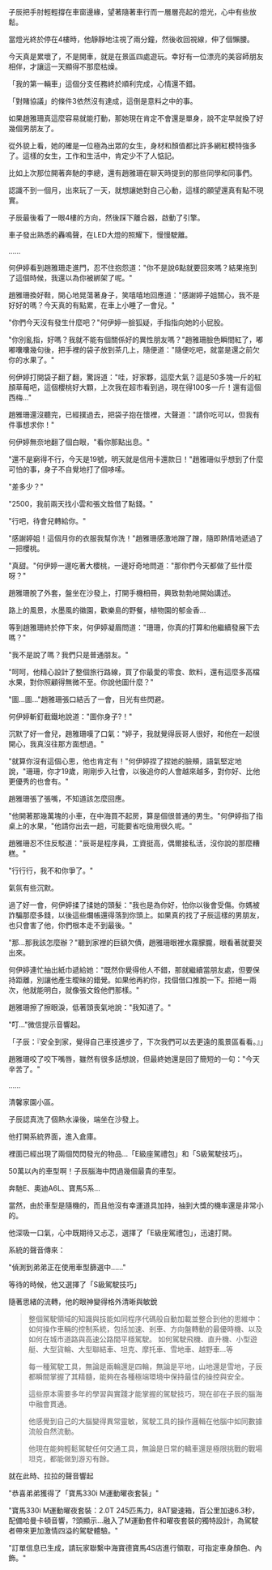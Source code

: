 子辰把手肘輕輕撐在車窗邊緣，望著隨著車行而一層層亮起的燈光，心中有些放鬆。 

當燈光終於停在4樓時，他靜靜地注視了兩分鐘，然後收回視線，伸了個懶腰。

今天真是累壞了，不是開車，就是在景區四處遊玩。幸好有一位漂亮的美容師朋友相伴，才讓這一天顯得不那麼枯燥。

「我的第一輛車」這個分支任務終於順利完成，心情還不錯。

「對賭協議」的條件3依然沒有達成，這倒是意料之中的事。

如果趙雅珊真這麼容易就能打動，那她現在肯定不會還是單身，說不定早就換了好幾個男朋友了。

從外貌上看，她的確是一位極為出眾的女生，身材和顏值都比許多網紅模特強多了。這樣的女生，工作和生活中，肯定少不了人惦記。

比如上次那位開著奔馳的李總，還有趙雅珊在聊天時提到的那些同學和同事們。

認識不到一個月，出來玩了一天，就想讓她對自己心動，這樣的願望還真有點不現實。

子辰最後看了一眼4樓的方向，然後踩下離合器，啟動了引擎。

車子發出熟悉的轟鳴聲，在LED大燈的照耀下，慢慢駛離。

……

何伊婷看到趙雅珊走進門，忍不住抱怨道："你不是說6點就要回來嗎？結果拖到了這個時候，我還以為你被綁架了呢。"

趙雅珊換好鞋，開心地晃蕩著身子，笑嘻嘻地回應道："感謝婷子姐關心，我不是好好的嗎？今天真的有點累，在車上小睡了一會兒。"

"你們今天沒有發生什麼吧？"何伊婷一臉狐疑，手指指向她的小屁股。

"你別亂指，好嗎？我就不能有個關係好的異性朋友嗎？"趙雅珊臉色瞬間紅了，嘟嘟囔囔幾句後，把手裡的袋子放到茶几上，隨便道："隨便吃吧，就當是還之前欠你的水果了。"

何伊婷打開袋子翻了翻，驚訝道："哇，好家夥，這麼大氣？這是50多塊一斤的紅顏草莓吧，這個櫻桃好大顆，上次我在超市看到過，現在得100多一斤！還有這個西梅…"

趙雅珊還沒聽完，已經撲過去，把袋子抱在懷裡，大聲道："請你吃可以，但我有件事想求你！"

何伊婷無奈地翻了個白眼，"看你那點出息。"

"還不是窮得不行，今天是19號，明天就是信用卡還款日！"趙雅珊似乎想到了什麼可怕的事，身子不自覺地打了個哆嗦。

"差多少？"

"2500，我前兩天找小雲和張文銓借了點錢。"

"行吧，待會兒轉給你。"

"感謝婷姐！這個月你的衣服我幫你洗！"趙雅珊感激地蹭了蹭，隨即熱情地遞過了一把櫻桃。

"真甜。"何伊婷一邊吃著大櫻桃，一邊好奇地問道："那你們今天都做了些什麼呀？"

趙雅珊脫了外套，盤坐在沙發上，打開手機相冊，興致勃勃地開始講述。

路上的風景，水墨風的徽園，歡樂島的野餐，植物園的郁金香…

等到趙雅珊終於停下來，何伊婷凝眉問道："珊珊，你真的打算和他繼續發展下去嗎？"

"我不是說了嗎？我們只是普通朋友。"

"呵呵，他精心設計了整個旅行路線，買了你最愛的零食、飲料，還有這麼多高檔水果，對你照顧得無微不至。你說他圖什麼？"

"圖…圖…"趙雅珊張口結舌了一會，目光有些閃避。

何伊婷斬釘截鐵地說道："圖你身子?！"

沉默了好一會兒，趙雅珊嘆了口氣："婷子，我就覺得辰哥人很好，和他在一起很開心，我真沒往那方面想過。"

"就算你沒有這個心思，他也肯定有！"何伊婷捏了捏她的臉頰，語氣堅定地說，"珊珊，你才19歲，剛剛步入社會，以後追你的人會越來越多，對你好、比他更優秀的也會有。"

趙雅珊張了張嘴，不知道該怎麼回應。

"他開著那幾萬塊的小車，在中海買不起房，算是個很普通的男生。"何伊婷指了指桌上的水果，"他請你出去一趟，可能要省吃儉用很久呢。"

趙雅珊忍不住反駁道："辰哥是程序員，工資挺高，偶爾接私活，沒你說的那麼糟糕。"

"行行行，我不和你爭了。"

氣氛有些沉默。

過了好一會，何伊婷揉了揉她的頭髮："我也是為你好，怕你以後會受傷。你媽被詐騙那麼多錢，以後這些爛帳還得落到你頭上。如果真的找了子辰這樣的男朋友，也只會害了他，你們根本走不到最後。"

"那…那我該怎麼辦？"聽到家裡的巨額欠債，趙雅珊眼裡水霧朦朧，眼看著就要哭出來。

何伊婷連忙抽出紙巾遞給她："既然你覺得他人不錯，那就繼續當朋友處，但要保持距離，別讓他產生曖昧的錯覺。如果他再約你，找個借口推脫一下。拒絕一兩次，他就能明白，就像張文銓他們那樣。"

趙雅珊擦了擦眼淚，低著頭喪氣地說："我知道了。"

"叮..."微信提示音響起。

「子辰：『安全到家，覺得自己車技進步了，下次我們可以去更遠的風景區看看。』」

趙雅珊咬了咬下嘴唇，雖然有很多話想說，但最終她還是回了簡短的一句："今天辛苦了。"

……

清馨家園小區。

子辰認真洗了個熱水澡後，端坐在沙發上。

他打開系統界面，進入倉庫。

裡面已經出現了兩個閃閃發光的物品...「E級座駕禮包」和「S級駕駛技巧」。

50萬以內的車型啊！子辰腦海中閃過幾個最貴的車型。

奔馳E、奧迪A6L、寶馬5系…

當然，由於車型是隨機的，而且他沒有幸運道具加持，抽到大獎的機率還是非常小的。

他深吸一口氣，心中既期待又忐忑，選擇了「E級座駕禮包」，迅速打開。

系統的聲音傳來：

"偵測到弟弟正在使用車型篩選中……"

等待的時候，他又選擇了「S級駕駛技巧」

隨著思緒的流轉，他的眼神變得格外清晰與敏銳
>整個駕駛領域的知識與技能如同程序代碼般自動加載並整合到他的思維中：
如何操作車輛的控制系統，包括加速、剎車、方向盤轉動的最優時機、以及如何在城市道路與高速公路間平穩駕駛。
如何駕駛飛機、直升機、小型遊艇、大型貨輪、大型聯結車、坦克、摩托車、雪地車、越野車...等
>
>每一種駕駛工具，無論是兩輪還是四輪，無論是平地，山地還是雪地，子辰都瞬間掌握了其精髓，能夠在各種極端環境中保持最佳的操控與安全。
>
>這些原本需要多年的學習與實踐才能掌握的駕駛技巧，現在卻在子辰的腦海中融會貫通。
>
>他感覺到自己的大腦變得異常靈敏，駕駛工具的操作邏輯在他腦中如同數據流般自然流動。
>
>他現在能夠輕鬆駕駛任何交通工具，無論是日常的轎車還是極限挑戰的戰場坦克，都能做到游刃有餘。

就在此時、拉拉的聲音響起

"恭喜弟弟獲得了「寶馬330i M運動曜夜套裝」"

"寶馬330i M運動曜夜套裝：2.0T 245匹馬力，8AT變速箱，百公里加速6.3秒，配備哈曼卡頓音響，?頭顯示…融入了M運動套件和曜夜套裝的獨特設計，為駕駛者帶來更加激情四溢的駕駛體驗。"

"訂單信息已生成，請玩家聯繫中海寶德寶馬4S店進行領取，可指定車身顏色、內飾。"

